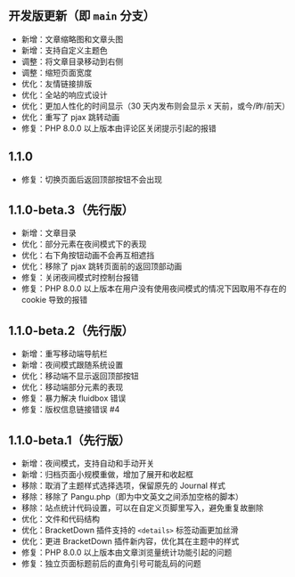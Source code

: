 ## 开发版更新（即 `main` 分支）

- 新增：文章缩略图和文章头图
- 新增：支持自定义主题色
- 调整：将文章目录移动到右侧
- 调整：缩短页面宽度
- 优化：友情链接排版
- 优化：全站的响应式设计
- 优化：更加人性化的时间显示（30 天内发布则会显示 x 天前，或今/昨/前天）
- 优化：重写了 pjax 跳转动画
- 修复：PHP 8.0.0 以上版本由评论区关闭提示引起的报错

## 1.1.0

- 修复：切换页面后返回顶部按钮不会出现

## 1.1.0-beta.3（先行版）

- 新增：文章目录
- 优化：部分元素在夜间模式下的表现
- 优化：右下角按钮动画不会再互相遮挡
- 优化：移除了 pjax 跳转页面前的返回顶部动画
- 修复：关闭夜间模式时控制台报错
- 修复：PHP 8.0.0 以上版本在用户没有使用夜间模式的情况下因取用不存在的 cookie 导致的报错

## 1.1.0-beta.2（先行版）

- 新增：重写移动端导航栏
- 新增：夜间模式跟随系统设置
- 优化：移动端不显示返回顶部按钮
- 优化：移动端部分元素的表现
- 修复：暴力解决 fluidbox 错误
- 修复：版权信息链接错误 #4

## 1.1.0-beta.1（先行版）

- 新增：夜间模式，支持自动和手动开关
- 新增：归档页面小规模重做，增加了展开和收起框
- 移除：取消了主题样式选择选项，保留原先的 Journal 样式
- 移除：移除了 Pangu.php（即为中文英文之间添加空格的脚本）
- 移除：站点统计代码设置，可以在自定义页脚里写入，避免重复故删除
- 优化：文件和代码结构
- 优化：BracketDown 插件支持的 `<details>` 标签动画更加丝滑
- 优化：更进 BracketDown 插件新内容，优化其在主题中的样式
- 修复：PHP 8.0.0 以上版本由文章浏览量统计功能引起的问题
- 修复：独立页面标题前后的直角引号可能乱码的问题
